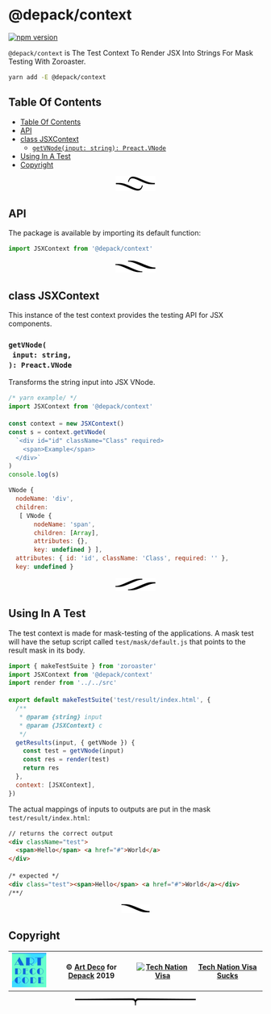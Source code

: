 # @depack/context

[![npm version](https://badge.fury.io/js/%40depack%2Fcontext.svg)](https://npmjs.org/package/@depack/context)

`@depack/context` is The Test Context To Render JSX Into Strings For Mask Testing With Zoroaster.

```sh
yarn add -E @depack/context
```

## Table Of Contents

- [Table Of Contents](#table-of-contents)
- [API](#api)
- [class JSXContext](#class-jsxcontext)
  * [`getVNode(input: string): Preact.VNode`](#getvnodeinput-string-preactvnode)
- [Using In A Test](#using-in-a-test)
- [Copyright](#copyright)

<p align="center"><a href="#table-of-contents"><img src=".documentary/section-breaks/0.svg?sanitize=true"></a></p>

## API

The package is available by importing its default function:

```js
import JSXContext from '@depack/context'
```

<p align="center"><a href="#table-of-contents"><img src=".documentary/section-breaks/1.svg?sanitize=true"></a></p>

## class JSXContext

This instance of the test context provides the testing API for JSX components.

### `getVNode(`<br/>&nbsp;&nbsp;`input: string,`<br/>`): Preact.VNode`

Transforms the string input into JSX VNode.

```jsx
/* yarn example/ */
import JSXContext from '@depack/context'

const context = new JSXContext()
const s = context.getVNode(
  `<div id="id" className="Class" required>
    <span>Example</span>
  </div>`
)
console.log(s)
```
```js
VNode {
  nodeName: 'div',
  children: 
   [ VNode {
       nodeName: 'span',
       children: [Array],
       attributes: {},
       key: undefined } ],
  attributes: { id: 'id', className: 'Class', required: '' },
  key: undefined }
```

<p align="center"><a href="#table-of-contents"><img src=".documentary/section-breaks/2.svg?sanitize=true"></a></p>

## Using In A Test

The test context is made for mask-testing of the applications. A mask test will have the setup script called `test/mask/default.js` that points to the result mask in its body.

```js
import { makeTestSuite } from 'zoroaster'
import JSXContext from '@depack/context'
import render from '../../src'

export default makeTestSuite('test/result/index.html', {
  /**
   * @param {string} input
   * @param {JSXContext} c
   */
  getResults(input, { getVNode }) {
    const test = getVNode(input)
    const res = render(test)
    return res
  },
  context: [JSXContext],
})
```

The actual mappings of inputs to outputs are put in the mask `test/result/index.html`:

```html
// returns the correct output
<div className="test">
  <span>Hello</span> <a href="#">World</a>
</div>

/* expected */
<div class="test"><span>Hello</span> <a href="#">World</a></div>
/**/
```

<p align="center"><a href="#table-of-contents"><img src=".documentary/section-breaks/3.svg?sanitize=true"></a></p>

## Copyright

<table>
  <tr>
    <th>
      <a href="https://artd.eco">
        <img src="https://raw.githubusercontent.com/wrote/wrote/master/images/artdeco.png" alt="Art Deco" />
      </a>
    </th>
    <th>
      © <a href="https://artd.eco">Art Deco</a> for <a href="https://artd.eco/depack">Depack</a>
      2019
    </th>
    <th>
      <a href="https://www.technation.sucks" title="Tech Nation Visa">
        <img src="https://raw.githubusercontent.com/artdecoweb/www.technation.sucks/master/anim.gif" alt="Tech Nation Visa" />
      </a>
    </th>
    <th>
      <a href="https://www.technation.sucks">Tech Nation Visa Sucks</a>
    </th>
  </tr>
</table>

<p align="center"><a href="#table-of-contents"><img src=".documentary/section-breaks/-1.svg?sanitize=true"></a></p>